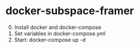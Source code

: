 # docker-subspace-framer

0. Install docker and docker-compose
1. Set variables in docker-compose.yml
2. Start: docker-compose up -d